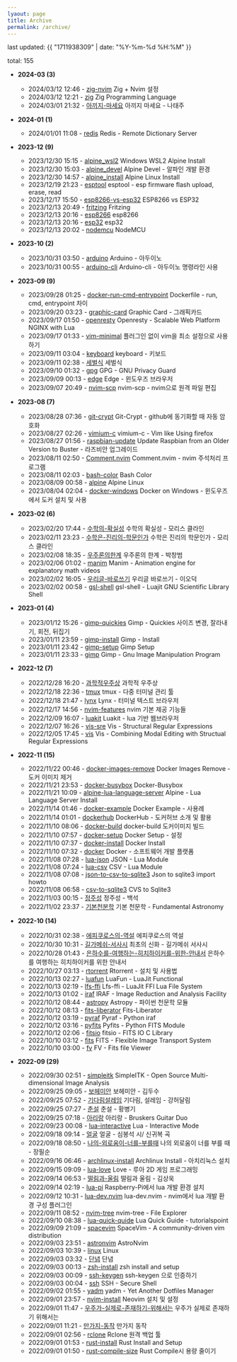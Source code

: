```yaml
---
lyaout: page
title: Archive
permalink: /archive/
---
```


last updated: {{ "1711938309" | date: "%Y-%m-%d %H:%M" }}

total: 155

* __2024-03 (3)__
	- 2024/03/12 12:46 - [zig-nvim](wiki/zig-nvim.md) Zig + Nvim 설정
	- 2024/03/12 12:21 - [zig](wiki/zig.md) Zig Programming Language
	- 2024/03/01 21:32 - [아끼지-마세요](wiki/아끼지-마세요.md) 아끼지 마세요 - 나태주

* __2024-01 (1)__
	- 2024/01/01 11:08 - [redis](wiki/redis.md) Redis - Remote Dictionary Server

* __2023-12 (9)__
	- 2023/12/30 15:15 - [alpine_wsl2](wiki/alpine_wsl2.md) Windows WSL2 Alpine Install
	- 2023/12/30 15:03 - [alpine_devel](wiki/alpine_devel.md) Alpine Devel - 알파인 개발 환경
	- 2023/12/30 14:57 - [alpine_install](wiki/alpine_install.md) Alpine Linux Install
	- 2023/12/19 21:23 - [esptool](wiki/esptool.md) esptool - esp firmware flash upload, erase, read
	- 2023/12/17 15:50 - [esp8266-vs-esp32](wiki/esp8266-vs-esp32.md) ESP8266 vs ESP32
	- 2023/12/13 20:49 - [fritzing](wiki/fritzing.md) Fritzing
	- 2023/12/13 20:16 - [esp8266](wiki/esp8266.md) esp8266
	- 2023/12/13 20:16 - [esp32](wiki/esp32.md) esp32
	- 2023/12/13 20:02 - [nodemcu](wiki/nodemcu.md) NodeMCU

* __2023-10 (2)__
	- 2023/10/31 03:50 - [arduino](wiki/arduino.md) Arduino - 아두이노
	- 2023/10/31 00:55 - [arduino-cli](wiki/arduino-cli.md) Arduino-cli - 아두이노 명령라인 사용

* __2023-09 (9)__
	- 2023/09/28 01:25 - [docker-run-cmd-entrypoint](wiki/docker-run-cmd-entrypoint.md) Dockerfile - run, cmd, entrypoint 차이
	- 2023/09/20 03:23 - [graphic-card](wiki/graphic-card.md) Graphic Card - 그래픽카드
	- 2023/09/17 01:50 - [openresty](wiki/openresty.md) Openresty - Scalable Web Platform NGINX with Lua
	- 2023/09/17 01:33 - [vim-minimal](wiki/vim-minimal.md) 플러그인 없이 vim을 최소 설정으로 사용하기
	- 2023/09/11 03:04 - [keyboard](wiki/keyboard.md) keyboard - 키보드
	- 2023/09/11 02:38 - [세벌식](wiki/세벌식.md) 세벌식
	- 2023/09/10 01:32 - [gpg](wiki/gpg.md) GPG - GNU Privacy Guard
	- 2023/09/09 00:13 - [edge](wiki/edge.md) Edge - 윈도우즈 브라우저
	- 2023/09/07 20:49 - [nvim-scp](wiki/nvim-scp.md) nvim-scp - nvim으로 원격 파일 편집

* __2023-08 (7)__
	- 2023/08/28 07:36 - [git-crypt](wiki/git-crypt.md) Git-Crypt - github에 동기화할 때 자동 암호화
	- 2023/08/27 02:26 - [vimium-c](wiki/vimium-c.md) vimium-c - Vim like Using firefox
	- 2023/08/27 01:56 - [raspbian-update](wiki/raspbian-update.md) Update Raspbian from an Older Version to Buster - 라즈비안 업그레이드
	- 2023/08/11 02:50 - [Comment.nvim](wiki/Comment.nvim.md) Comment.nvim - nvim 주석처리 프로그램
	- 2023/08/11 02:03 - [bash-color](wiki/bash-color.md) Bash Color
	- 2023/08/09 00:58 - [alpine](wiki/alpine.md) Alpine Linux
	- 2023/08/04 02:04 - [docker-windows](wiki/docker-windows.md) Docker on Windows - 윈도우즈에서 도커 설치 및 사용

* __2023-02 (6)__
	- 2023/02/20 17:44 - [수학의-확실성](wiki/수학의-확실성.md) 수학의 확실성 - 모리스 클라인
	- 2023/02/11 23:23 - [수학은-진리의-학문인가](wiki/수학은-진리의-학문인가.md) 수학은 진리의 학문인가 - 모리스 클라인
	- 2023/02/08 18:35 - [우주론의한계](wiki/우주론의한계.md) 우주론의 한계 - 박창범
	- 2023/02/06 01:02 - [manim](wiki/manim.md) Manim - Animation engine for explanatory math videos 
	- 2023/02/02 16:05 - [우리글-바로쓰기](wiki/우리글-바로쓰기.md) 우리글 바로쓰기 - 이오덕
	- 2023/02/02 00:58 - [gsl-shell](wiki/gsl-shell.md) gsl-shell - Luajit GNU Scientific Library Shell

* __2023-01 (4)__
	- 2023/01/12 15:26 - [gimp-quickies](wiki/gimp-quickies.md) Gimp - Quickies 사이즈 변경, 잘라내기, 회전, 뒤집기
	- 2023/01/11 23:59 - [gimp-install](wiki/gimp-install.md) Gimp - Install
	- 2023/01/11 23:42 - [gimp-setup](wiki/gimp-setup.md) Gimp Setup
	- 2023/01/11 23:33 - [gimp](wiki/gimp.md) Gimp - Gnu Image Manipulation Program

* __2022-12 (7)__
	- 2022/12/28 16:20 - [과학적우주상](wiki/과학적우주상.md) 과학적 우주상
	- 2022/12/18 22:36 - [tmux](wiki/tmux.md) tmux - 다중 터미널 관리 툴
	- 2022/12/18 21:47 - [lynx](wiki/lynx.md) Lynx - 터미널 텍스트 브라우저
	- 2022/12/17 14:56 - [nvim-features](wiki/nvim-features.md) nvim 기본 제공 기능들
	- 2022/12/09 16:07 - [luakit](wiki/luakit.md) Luakit - lua 기반 웹브라우저
	- 2022/12/07 16:26 - [vis-sre](wiki/vis-sre.md) Vis - Structural Regular Expressions
	- 2022/12/05 17:45 - [vis](wiki/vis.md) Vis - Combining Modal Editing with Structual Regular Expressions

* __2022-11 (15)__
	- 2022/11/22 00:46 - [docker-images-remove](wiki/docker-images-remove.md) Docker Images Remove - 도커 이미지 제거
	- 2022/11/21 23:53 - [docker-busybox](wiki/docker-busybox.md) Docker-Busybox
	- 2022/11/21 10:09 - [alpine-lua-language-server](wiki/alpine-lua-language-server.md) Alpine - Lua Language Server Install
	- 2022/11/14 01:46 - [docker-example](wiki/docker-example.md) Docker Example - 사용례
	- 2022/11/14 01:01 - [dockerhub](wiki/dockerhub.md) DockerHub - 도커허브 소개 및 활용
	- 2022/11/10 08:06 - [docker-build](wiki/docker-build.md) docker-build 도커이미지 빌드
	- 2022/11/10 07:57 - [docker-setup](wiki/docker-setup.md) Docker Setup - 설정
	- 2022/11/10 07:37 - [docker-install](wiki/docker-install.md) Docker Install
	- 2022/11/10 07:32 - [docker](wiki/docker.md) Docker - 소프트웨어 개발 플랫폼
	- 2022/11/08 07:28 - [lua-json](wiki/lua-json.md) JSON - Lua Module
	- 2022/11/08 07:24 - [lua-csv](wiki/lua-csv.md) CSV - Lua Module
	- 2022/11/08 07:08 - [json-to-csv-to-sqlite3](wiki/json-to-csv-to-sqlite3.md) Json to sqlite3 import howto
	- 2022/11/08 06:58 - [csv-to-sqlite3](wiki/csv-to-sqlite3.md) CVS to Sqlite3
	- 2022/11/03 00:15 - [정주성](wiki/정주성.md) 정주성 - 백석
	- 2022/11/02 23:37 - [기본천분학](wiki/기본천분학.md) 기본 천문학 - Fundamental Astronomy

* __2022-10 (14)__
	- 2022/10/31 02:38 - [에피쿠로스의-역설](wiki/에피쿠로스의-역설.md) 에피쿠로스의 역설
	- 2022/10/30 10:31 - [길가메쉬-서사시](wiki/길가메쉬-서사시.md) 최초의 신화 - 길가메쉬 서사시
	- 2022/10/28 01:43 - [은하수를-여행하는-히치하이커를-위한-안내서](wiki/은하수를-여행하는-히치하이커를-위한-안내서.md) 은하수를 여행하는 히치하이커를 위한 안내서
	- 2022/10/27 03:13 - [rtorrent](wiki/rtorrent.md) Rtorrent - 설치 및 사용법
	- 2022/10/13 02:27 - [luafun](wiki/luafun.md) LuaFun - LuaJit Functional
	- 2022/10/13 02:19 - [lfs-ffi](wiki/lfs-ffi.md) Lfs-ffi - LuaJit FFI Lua File System
	- 2022/10/13 01:02 - [iraf](wiki/iraf.md) IRAF - Image Reduction and Analysis Facility
	- 2022/10/12 08:44 - [astropy](wiki/astropy.md) Astropy - 파이썬 천문학 모듈
	- 2022/10/12 08:13 - [fits-liberator](wiki/fits-liberator.md) Fits-Liberator
	- 2022/10/12 03:19 - [pyraf](wiki/pyraf.md) Pyraf - Python iraf 
	- 2022/10/12 03:16 - [pyfits](wiki/pyfits.md) Pyfits - Python FITS Module
	- 2022/10/12 02:06 - [fitsio](wiki/fitsio.md) fitsio - FITS IO C Library
	- 2022/10/10 03:12 - [fits](wiki/fits.md) FITS - Flexible Image Transport System
	- 2022/10/10 03:00 - [fv](wiki/fv.md) FV - Fits file Viewer

* __2022-09 (29)__
	- 2022/09/30 02:51 - [simpleitk](wiki/simpleitk.md) SimpleITK - Open Source Multi-dimensional Image Analysis
	- 2022/09/25 09:05 - [보헤미안](wiki/보헤미안.md) 보헤미안 - 김두수
	- 2022/09/25 07:52 - [기다림설레임](wiki/기다림설레임.md) 기다림, 설레임 - 강허달림
	- 2022/09/25 07:27 - [춘설](wiki/춘설.md) 춘설 - 황병기
	- 2022/09/25 07:18 - [아리랑](wiki/아리랑.md) 아리랑 - Bruskers Guitar Duo
	- 2022/09/23 00:08 - [lua-interactive](wiki/lua-interactive.md) Lua - Interactive Mode
	- 2022/09/18 09:14 - [얼굴](wiki/얼굴.md) 얼굴 - 심봉석 시/ 신귀복 곡
	- 2022/09/18 08:50 - [나의-외로움이-너를-부를때](wiki/나의-외로움이-너를-부를때.md) 나의 외로움이 너를 부를 때 - 장필순
	- 2022/09/16 06:46 - [archlinux-install](wiki/archlinux-install.md) Archlinux Install - 아치리눅스 설치
	- 2022/09/15 09:09 - [lua-love](wiki/lua-love.md) Love - 루아 2D 게임 프로그래밍
	- 2022/09/14 06:53 - [떨림과-울림](wiki/떨림과-울림.md) 떨림과 울림 - 김상욱
	- 2022/09/14 02:19 - [lua-pi](wiki/lua-pi.md) Raspberry-Pi에서 lua 개발 환경 설치
	- 2022/09/12 10:31 - [lua-dev.nvim](wiki/lua-dev.nvim.md) lua-dev.nvim - nvim에서 lua 개발 환경 구성 플러그인
	- 2022/09/11 08:52 - [nvim-tree](wiki/nvim-tree.md) nvim-tree - File Explorer
	- 2022/09/10 08:38 - [lua-quick-quide](wiki/lua-quick-quide.md) Lua Quick Guide - tutorialspoint
	- 2022/09/09 21:09 - [spacevim](wiki/spacevim.md) SpaceVim - A community-driven vim distribution
	- 2022/09/03 23:51 - [astronvim](wiki/astronvim.md) AstroNvim
	- 2022/09/03 10:39 - [linux](wiki/linux.md) Linux
	- 2022/09/03 03:32 - [단념](wiki/단념.md) 단념
	- 2022/09/03 00:13 - [zsh-install](wiki/zsh-install.md) zsh install and setup
	- 2022/09/03 00:09 - [ssh-keygen](wiki/ssh-keygen.md) ssh-keygen 으로 인증하기
	- 2022/09/03 00:04 - [ssh](wiki/ssh.md) SSH - Secure Shell
	- 2022/09/02 01:55 - [yadm](wiki/yadm.md) yadm - Yet Another Dotfiles Manager
	- 2022/09/01 23:57 - [nvim-install](wiki/nvim-install.md) Neovim 설치 및 설정
	- 2022/09/01 11:47 - [우주가-실제로-존재하기-위해서는](wiki/우주가-실제로-존재하기-위해서는.md) 우주가 실제로 존재하기 위해서는
	- 2022/09/01 11:21 - [만가지-동작](wiki/만가지-동작.md) 만가지 동작
	- 2022/09/01 02:56 - [rclone](wiki/rclone.md) Rclone 원격 백업 툴
	- 2022/09/01 01:53 - [rust-install](wiki/rust-install.md) Rust Install and Setup
	- 2022/09/01 01:50 - [rust-compile-size](wiki/rust-compile-size.md) Rust Compile시 용량 줄이기
